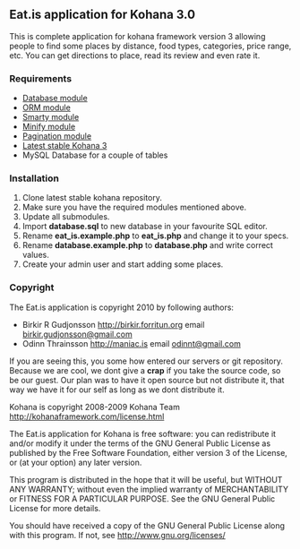 ## Eat.is application for Kohana 3.0

This is complete application for kohana framework version 3 allowing people to find some places by distance, food types, categories, price range, etc. You can get directions to place, read its review and even rate it.

### Requirements

* [Database module](http://github.com/kohana/database)
* [ORM module](http://github.com/kohana/orm)
* [Smarty module](http://github.com/MrAnchovy/kohana-module-smarty)
* [Minify module](http://github.com/ryross/minify)
* [Pagination module](http://github.com/kohana/pagination)
* [Latest stable Kohana 3](http://github.com/kohana/kohana)
* MySQL Database for a couple of tables

### Installation

1. Clone latest stable kohana repository.
2. Make sure you have the required modules mentioned above.
3. Update all submodules.
4. Import __database.sql__ to new database in your favourite SQL editor.
5. Rename __eat_is.example.php__ to __eat_is.php__ and change it to your specs.
6. Rename __database.example.php__ to __database.php__ and write correct values.
7. Create your admin user and start adding some places.

### Copyright

The Eat.is application is copyright 2010 by following authors:

* Birkir R Gudjonsson http://birkir.forritun.org email birkir.gudjonsson@gmail.com
* Odinn Thrainsson http://maniac.is email odinnt@gmail.com

If you are seeing this, you some how entered our servers or git repository. Because we are cool, we dont give a __crap__ if you take the source code, so be our guest. Our plan was to have it open source but not distribute it, that way we have it for our self as long as we dont distribute it.

Kohana is copyright 2008-2009 Kohana Team http://kohanaframework.com/license.html

The Eat.is application for Kohana is free software: you can redistribute it and/or modify it under the terms of the GNU General Public License as published by the Free Software Foundation, either version 3 of the License, or (at your option) any later version.

This program is distributed in the hope that it will be useful, but WITHOUT ANY WARRANTY; without even the implied warranty of MERCHANTABILITY or FITNESS FOR A PARTICULAR PURPOSE. See the GNU General Public License for more details.

You should have received a copy of the GNU General Public License along with this program. If not, see http://www.gnu.org/licenses/